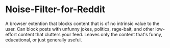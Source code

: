 # Noise-Filter-for-Reddit
A browser extention that blocks content that is of no intrinsic value to the user. Can block posts with unfunny jokes, politics, rage-bait, and other low-effort content that clutters your feed. Leaves only the content that's funny, educational, or just generally useful.
